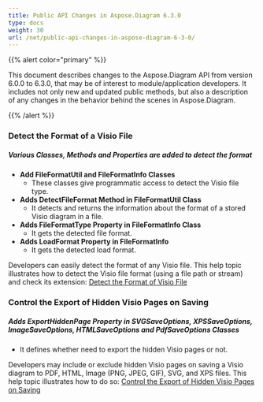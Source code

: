 ```yaml
---
title: Public API Changes in Aspose.Diagram 6.3.0
type: docs
weight: 30
url: /net/public-api-changes-in-aspose-diagram-6-3-0/
---
```


{{% alert color="primary" %}} 

This document describes changes to the Aspose.Diagram API from version 6.0.0 to 6.3.0, that may be of interest to module/application developers. It includes not only new and updated public methods, but also a description of any changes in the behavior behind the scenes in Aspose.Diagram.

{{% /alert %}} 
### **Detect the Format of a Visio File**
##### **Various Classes, Methods and Properties are added to detect the format**
- **Add FileFormatUtil and FileFormatInfo Classes** 
  - These classes give programmatic access to detect the Visio file type.
- **Adds DetectFileFormat Method in FileFormatUtil Class** 
  - It detects and returns the information about the format of a stored Visio diagram in a file.
- **Adds FileFormatType Property in FileFormatInfo Class** 
  - It gets the detected file format.
- **Adds LoadFormat Property in FileFormatInfo** 
  - It gets the detected load format.

Developers can easily detect the format of any Visio file. This help topic illustrates how to detect the Visio file format (using a file path or stream) and check its extension: [Detect the Format of Visio File](http://www.aspose.com/docs/display/diagramnet/Introduction#Introduction-DetecttheFormatofVisioFile)
### **Control the Export of Hidden Visio Pages on Saving**
##### **Adds ExportHiddenPage Property in SVGSaveOptions, XPSSaveOptions, ImageSaveOptions, HTMLSaveOptions and PdfSaveOptions Classes**
- It defines whether need to export the hidden Visio pages or not.

Developers may include or exclude hidden Visio pages on saving a Visio diagram to PDF, HTML, Image (PNG, JPEG, GIF), SVG, and XPS files. This help topic illustrates how to do so: [Control the Export of Hidden Visio Pages on Saving](http://www.aspose.com/docs/display/diagramnet/Set+Orientation+and+Control+the+Export+of+Hidden+Visio+Pages+on+Saving#SetOrientationandControltheExportofHiddenVisioPagesonSaving-ControltheExportofHiddenVisioPagesonSaving)
